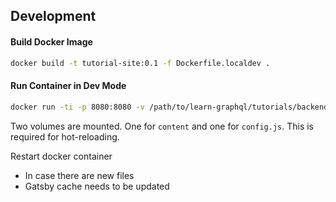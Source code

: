 ## Development

#### Build Docker Image
```bash
docker build -t tutorial-site:0.1 -f Dockerfile.localdev .
```

#### Run Container in Dev Mode

```bash
docker run -ti -p 8080:8080 -v /path/to/learn-graphql/tutorials/backend/hasura-authorization-advanced/tutorial-site/content:/gatsby-gitbook-starter/content -v /path/to/learn-graphql/tutorials/backend/hasura-authorization-advanced/tutorial-site/config.js:/gatsby-gitbook-starter/config.js tutorial-site:0.1
```

Two volumes are mounted. One for `content` and one for `config.js`. This is required for hot-reloading.

Restart docker container
- In case there are new files
- Gatsby cache needs to be updated
